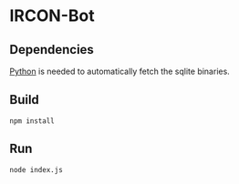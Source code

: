 # IRCON-Bot

## Dependencies
[Python](https://www.python.org/) is needed to automatically fetch the sqlite binaries.


## Build

```
npm install
```

## Run 

```
node index.js
```
